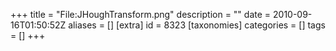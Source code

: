 +++
title = "File:JHoughTransform.png"
description = ""
date = 2010-09-16T01:50:52Z
aliases = []
[extra]
id = 8323
[taxonomies]
categories = []
tags = []
+++


